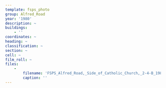 ```yaml
---
template: fsps_photo
group: Alfred_Road
year: '1980'
description: ~
buildings:
    - ''
coordinates: ~
heading: ~
classification: ~
section: ~
cell: ~
film_roll: ~
files:
    -
        filename: 'FSPS_Alfred_Road,_Side_of_Catholic_Church,_2-4-B_1980.png'
        caption: ''
---
```

